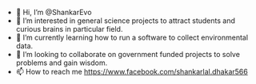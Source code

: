 - 👋 Hi, I’m @ShankarEvo
- 👀 I’m interested in general science projects to attract students and curious brains in particular field.
- 🌱 I’m currently learning how to run a software to collect environmental data.
- 💞️ I’m looking to collaborate on government funded projects to solve problems and gain wisdom.
- 📫 How to reach me https://www.facebook.com/shankarlal.dhakar566

<!---
ShankarEvo/ShankarEvo is a ✨ special ✨ repository because its `README.md` (this file) appears on your GitHub profile.
You can click the Preview link to take a look at your changes.
--->
